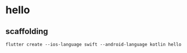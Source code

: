 # hello

## scaffolding

```shell
flutter create --ios-language swift --android-language kotlin hello
```
